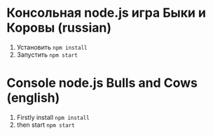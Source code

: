 # Консольная node.js игра Быки и Коровы (russian)
1. Установить
`npm install`
2. Запустить
`npm start`
# Console node.js Bulls and Cows (english)
1. Firstly install
`npm install`
2. then start
`npm start`